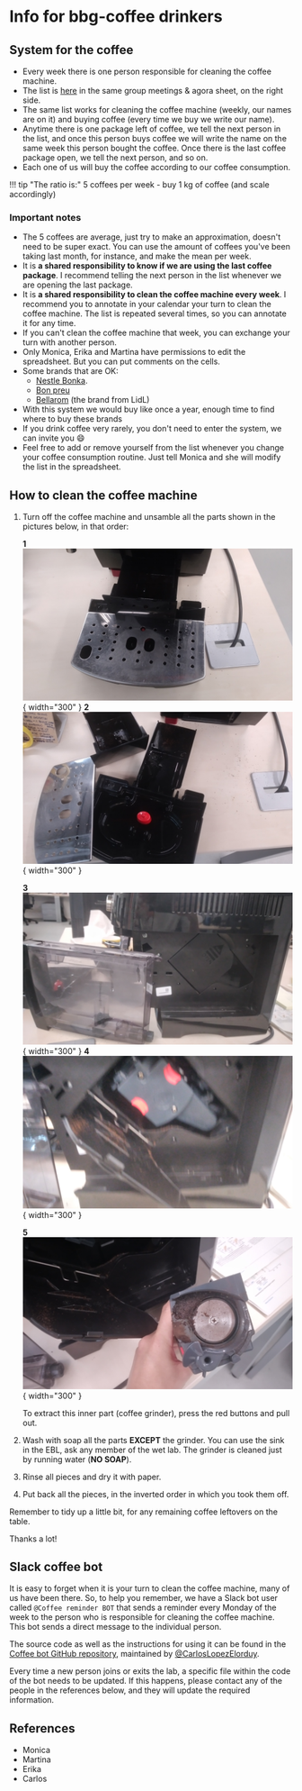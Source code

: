 # Info for bbg-coffee drinkers

## System for the coffee

- Every week there is one person responsible for cleaning the coffee machine.
- The list is
[here](https://docs.google.com/spreadsheets/d/1fA5wBTpkHbuZXG3J1i39s_XP5k__pzl_qwYGCRwjgvI/edit#gid=2079108469) in the
same group meetings & agora sheet, on the right side.
- The same list works for cleaning the coffee machine (weekly, our names are on it) and buying coffee (every time we
buy we write our name).
- Anytime there is one package left of coffee, we tell the next person in the list, and once this person buys coffee we
will write the name on the same week this person bought the coffee. Once there is the last coffee package open,
we tell the next person, and so on.
- Each one of us will buy the coffee according to our coffee consumption.

!!! tip "The ratio is:"
    5 coffees per week - buy 1 kg of coffee (and scale accordingly)

### Important notes

- The 5 coffees are average, just try to make an approximation, doesn't need to be super exact. You can use
the amount of coffees you've been taking last month, for instance, and make the mean per week.
- It is **a shared responsibility to know if we are using the last coffee package**. I recommend telling the next
person in the list whenever we are opening the last package.
- It is **a shared responsibility to clean the coffee machine every week**. I recommend you to annotate in your
calendar your turn to clean the coffee machine. The list is repeated several times, so you can annotate it for any time.
- If you can't clean the coffee machine that week, you can exchange your turn with another person.
- Only Monica, Erika and Martina have permissions to edit the spreadsheet. But you can put comments on the cells.
- Some brands that are OK:
    - [Nestle Bonka](https://www.amazon.es/Bonka-428221-Caf%C3%A9-grano-Natural/dp/B00XA1QNAM/ref=asc_df_B00XA1QNAM/?tag=googshopes-21&linkCode=df0&hvadid=366311326534&hvpos=&hvnetw=g&hvrand=6258043893641885346&hvpone=&hvptwo=&hvqmt=&hvdev=c&hvdvcmdl=&hvlocint=&hvlocphy=1005424&hvtargid=pla-790606492934&th=1).<!-- markdownlint-disable MD013 -->
    - [Bon preu](https://www.compraonline.bonpreuesclat.cat/products/83654/details)
    - [Bellarom](https://www.google.com/url?sa=i&url=https%3A%2F%2Fwww.quechoisir.org%2Fcomparatif-cafes-en-grains-n103032%2Fbellarom-lidl-expresso-p257916%2F&psig=AOvVaw3PJqZc0VrGHnIFomvvv-pi&ust=1695113372634000&source=images&cd=vfe&opi=89978449&ved=0CBIQjhxqFwoTCIC_qs7js4EDFQAAAAAdAAAAABAD) (the brand from LidL) <!-- markdownlint-disable MD013 -->
- With this system we would buy like once a year, enough time to find where to buy these brands
- If you drink coffee very rarely, you don't need to enter the system, we can invite you :smile:
- Feel free to add or remove yourself from the list whenever you change your coffee consumption routine.
Just tell Monica and she will modify the list in the spreadsheet.

## How to clean the coffee machine

1. Turn off the coffee machine and unsamble all the parts shown in the pictures below, in that order:

    **1** ![coffee1](../assets/images/coffee1.jpg){ width="300" }
    **2** ![coffee2](../assets/images/coffee2.jpg){ width="300" }
  
    **3** ![coffee3](../assets/images/coffee3.jpg){ width="300" }
    **4** ![coffee4](../assets/images/coffee4.jpg){ width="300" }
  
    **5** ![coffee2](../assets/images/coffee5.jpg){ width="300" }

    To extract this inner part (coffee grinder), press the red buttons and pull out.

2. Wash with soap all the parts **EXCEPT** the grinder. You can use the sink in the EBL, ask any member of the wet lab.
The grinder is cleaned just by running water (**NO SOAP**).
3. Rinse all pieces and dry it with paper.
4. Put back all the pieces, in the inverted order in which you took them off.

Remember to tidy up a little bit, for any remaining coffee leftovers on the table.

Thanks a lot!

## Slack coffee bot

It is easy to forget when it is your turn to clean the coffee machine, many of us have been there. So, to help you
remember, we have a Slack bot user called `@Coffee reminder BOT` that sends a reminder every Monday of the week to
the person who is responsible for cleaning the coffee machine. This bot sends a direct message to the individual person.

The source code as well as the instructions for using it can be found in the
[Coffee bot GitHub repository](https://github.com/bbglab/slack-coffee-bot), maintained by
[@CarlosLopezElorduy](https://github.com/CarlosLopezElorduy).

Every time a new person joins or exits the lab, a specific file within the code of the bot needs to be updated. If
this happens, please contact any of the people in the references below, and they will update the required information.

## References

- Monica
- Martina
- Erika
- Carlos

